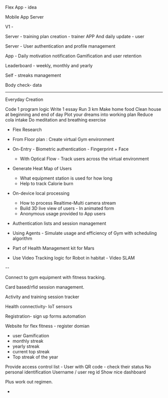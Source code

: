 Flex App - idea 

Mobile App 
Server 

V1 -

Server -  training plan creation - trainer 
APP And daily update - user 

Server - User authentication and profile management 

App - Daily motivation notification 
Gamification and user retention 

Leaderboard - weekly, monthly and yearly 

Self - streaks management 

Body check- data 


---
Everyday Creation 

Code 1 program logic
Write 1 essay 
Run 3 km 
Make home food 
Clean house at beginning and end of day 
Plot your dreams into working plan 
Reduce cola intake
Do meditation and breathing exercise

- Flex Research


- From Floor plan : Create virtual Gym environment
- On-Entry - Biometric authentication - Fingerprint + Face
	- With Optical Flow - Track users across the virtual environment
- Generate Heat Map of Users
	- What equipment station is used for how long
	- Help to track Calorie burn
- On-device local processing
    - How to process Realtime-Multi camera stream
    - Build 3D live view of users - In animated form
    - Anonymous usage provided to App users 
- Authentication lists and session management
- Using Agents - Simulate usage and efficiency of Gym with scheduling algorithm


- Part of Health Management kit for Mars
- Use Video Tracking logic for Robot in habitat - Video SLAM

-- 

Connect to gym equipment with fitness tracking. 

Card based/rfid session management. 

Activity and training session tracker 


Health connectivity- IoT sensors 

Registration- sign up forms automation 

Website for flex fitness - register domian 


- user Gamification 
- monthly streak 
- yearly streak 
- current top streak 
- Top streak of the year 

Provide access control list - 
User with QR code - check their status
No personal identification 
Username / user reg id 
Show nice dashboard 

Plus work out regimen.

- 





